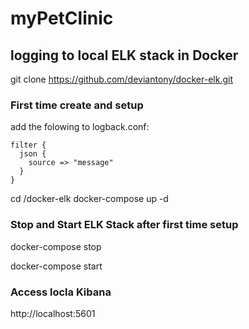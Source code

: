 # myPetClinic

## logging to local ELK stack in Docker

git clone https://github.com/deviantony/docker-elk.git

### First time create and setup
add the folowing to logback.conf:
```
filter {
  json {
    source => "message"
  }
}
```

cd /docker-elk
docker-compose up -d

### Stop and Start ELK Stack after first time setup

docker-compose stop

docker-compose start

### Access locla Kibana

http://localhost:5601